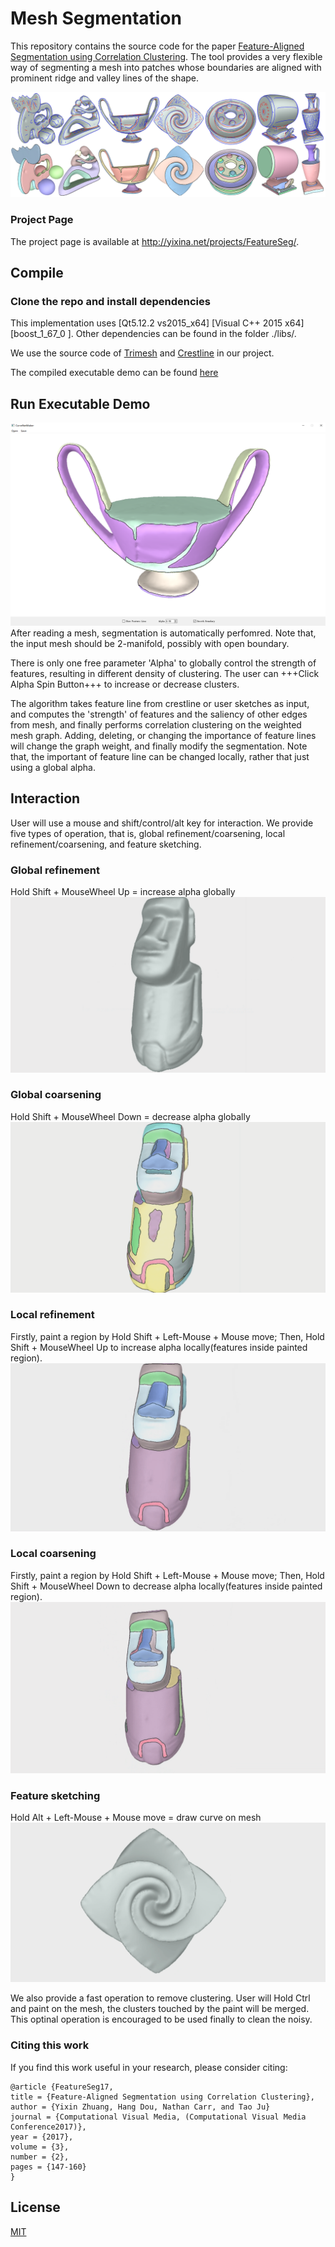 # Mesh Segmentation

This repository contains the source code for the paper [Feature-Aligned Segmentation using Correlation Clustering](http://yixina.net/projects/FeatureSeg/FeatureSeg_CVM17.pdf). The tool provides a very flexible way of segmenting a mesh into patches whose boundaries are aligned with prominent ridge and valley lines of the shape.

![teaser](pictures/FeatureSeg.png)    



### Project Page

The project page is available at http://yixina.net/projects/FeatureSeg/.


## Compile

### Clone the repo and install dependencies

This implementation uses [Qt5.12.2 vs2015_x64] [Visual C++ 2015 x64] [boost_1_67_0 ].
Other dependencies can be found in the folder ./libs/.

We use the source code of [Trimesh](http://graphics.stanford.edu/software/trimesh/) and [Crestline](http://www2.riken.jp/brict/Yoshizawa/Research/Crest.html) in our project.

The compiled executable demo can be found [here](http://yixina.net/projects/FeatureSeg/FeatureSeg_demo.zip)

## Run Executable Demo
![tool](pictures/tool.png) 
After reading a mesh, segmentation is automatically perfomred. Note that, the input mesh should be 2-manifold, possibly with open boundary.

There is only one free parameter 'Alpha' to globally control the strength of features, resulting in different density of clustering. The user can +++Click Alpha Spin Button+++ to increase or decrease clusters.

The algorithm takes feature line from crestline or user sketches as input, and computes the 'strength' of features and the saliency of other edges from mesh, and finally performs correlation clustering on the weighted mesh graph. Adding, deleting, or changing the importance of feature lines will change the graph weight, and finally modify the segmentation. Note that, the important of feature line can be changed locally, rather that just using a global alpha. 

## Interaction

User will use a mouse and shift/control/alt key for interaction. We provide five types of operation, that is, global refinement/coarsening, local refinement/coarsening, and feature sketching.

### Global refinement
Hold Shift + MouseWheel Up =  increase alpha globally
![global-reveal](pictures/global-reveal.gif) 

### Global coarsening
Hold Shift + MouseWheel Down =  decrease alpha globally
![global-conceal](pictures/global-conceal.gif) 

### Local refinement
Firstly, paint a region by Hold Shift + Left-Mouse + Mouse move; 
Then, Hold Shift + MouseWheel Up to increase alpha locally(features inside painted region).
![local-reveal](pictures/local-reveal.gif) 

### Local coarsening
Firstly, paint a region by Hold Shift + Left-Mouse + Mouse move; 
Then, Hold Shift + MouseWheel Down to decrease alpha locally(features inside painted region).
![local-conceal](pictures/local-conceal.gif) 

### Feature sketching
Hold Alt + Left-Mouse + Mouse move = draw curve on mesh
![cut](pictures/cut.gif) 


We also provide a fast operation to remove clustering. User will Hold Ctrl and paint on the mesh, the clusters touched by the paint will be merged. This optinal operation is encouraged to be used finally to clean the noisy.


### Citing this work

If you find this work useful in your research, please consider citing:
```
@article {FeatureSeg17,
title = {Feature-Aligned Segmentation using Correlation Clustering},
author = {Yixin Zhuang, Hang Dou, Nathan Carr, and Tao Ju}
journal = {Computational Visual Media, (Computational Visual Media Conference2017)},
year = {2017},
volume = {3},
number = {2},
pages = {147-160}
}
```

## License

[MIT](https://github.com/ThibaultGROUEIX/AtlasNet/blob/master/license_MIT)